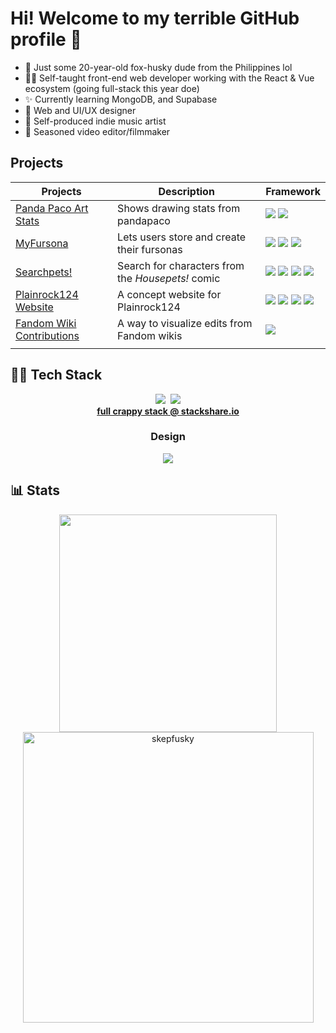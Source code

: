 # Hi! Welcome to my terrible GitHub profile 👋

- 🦊 Just some 20-year-old fox-husky dude from the Philippines lol
- 👨‍💻 Self-taught front-end web developer working with the React & Vue ecosystem (going full-stack this year doe)
- ✨ Currently learning MongoDB, and Supabase
- 📲 Web and UI/UX designer
- 🎵 Self-produced indie music artist
- 🎥 Seasoned video editor/filmmaker

## Projects

| **Projects** | **Description** | **Framework** |
|---|---|---|
  | [Panda Paco Art Stats](https://github.com/OpenFurs/pandapaco-art-statistics) | Shows drawing stats from pandapaco | ![](https://img.shields.io/badge/-Vue.js-5194f0?style=flat&logo=vue.js&color=fff) ![](https://img.shields.io/badge/-Sass-5194f0?style=flat&logo=sass&logoColor=fff&color=cc6699) |
| [MyFursona](https://github.com/MyFursona-Project/MyFursona) | Lets users store and create their fursonas | ![](https://img.shields.io/badge/-Next.js-5194f0?style=flat&logo=next.js&color=000) ![](https://img.shields.io/badge/-TypeScript-5194f0?style=flat&logo=typescript&logoColor=fff&color=3178c6) ![](https://img.shields.io/badge/-Sass-5194f0?style=flat&logo=sass&logoColor=fff&color=cc6699) |
| [Searchpets!](https://github.com/MyFursona-Project/searchpets) | Search for characters from the _Housepets!_ comic | ![](https://img.shields.io/badge/-Next.js-5194f0?style=flat&logo=next.js&color=000) ![](https://img.shields.io/badge/-TypeScript-5194f0?style=flat&logo=typescript&logoColor=fff&color=3178c6) ![](https://img.shields.io/badge/-Tailwind-5194f0?style=flat&logo=Tailwind-CSS&color=fff) ![](https://img.shields.io/badge/-Sass-5194f0?style=flat&logo=sass&logoColor=fff&color=cc6699) |
| [Plainrock124 Website](https://github.com/skepfusky/plainrock124-website) | A concept website for Plainrock124 | ![](https://img.shields.io/badge/-Next.js-5194f0?style=flat&logo=next.js&color=000) ![](https://img.shields.io/badge/-TypeScript-5194f0?style=flat&logo=typescript&logoColor=fff&color=3178c6) ![](https://img.shields.io/badge/-Tailwind-5194f0?style=flat&logo=Tailwind-CSS&color=fff) ![](https://img.shields.io/badge/-Sass-5194f0?style=flat&logo=sass&logoColor=fff&color=cc6699) |
| [Fandom Wiki Contributions](https://github.com/skepfusky/Fandom-wiki-contributions-bar) | A way to visualize edits from Fandom wikis | ![](https://img.shields.io/badge/-Svelte-5194f0?style=flat&logo=svelte&color=fff) |
|  |  |  |

## 🧑‍💻 Tech Stack

<p align="center">
  <a href="https://github.com/tandpfun/skill-icons#readme"><img src="https://skillicons.dev/icons?i=js,ts,py,sass,tailwind,react,next"></a>&nbsp;
  <a href="https://github.com/tandpfun/skill-icons#readme"><img src="https://skillicons.dev/icons?i=vue,nuxt,supabase,mongodb,prisma,cloudflare"></a>
  <br>
  <b><a href="https://stackshare.io/skepfusky/skepfusky-personal-stack">full crappy stack @ stackshare.io</a></b>
</p>

<h3 align="center">Design</h3>

<p align="center">
<a href="https://github.com/tandpfun/skill-icons#readme"><img src="https://skillicons.dev/icons?i=figma,ps,pr,ae"></a>
</p>

## 📊 Stats
<p align="center">
  <a href="https://github.com/anuraghazra/github-readme-stats">
      <img width="348" src="https://github-readme-stats.vercel.app/api/top-langs/?username=skepfusky&hide_title=true&layout=compact&theme=vue-dark&langs_count=10&hide_border=true&show_icons=true&include_all_commits=true&hide=json&line_height=16">
  </a>
  <img width="465" src="https://github-readme-streak-stats.herokuapp.com/?user=skepfusky&theme=vue-dark&hide_border=true" alt="skepfusky">
</p>
